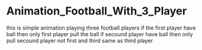 # Animation_Football_With_3_Player
this is simple animation playing three football players if the first player have ball then only first player pull the ball if secound player have ball then only pull secound player not first and third same as third player

